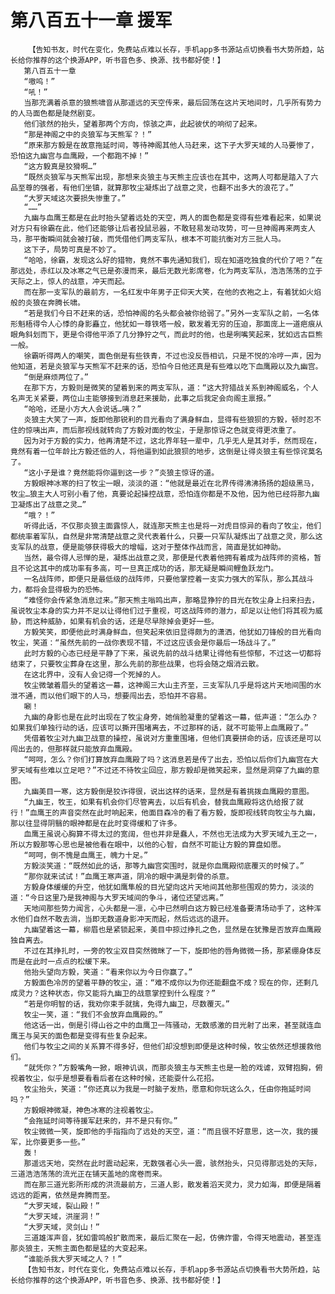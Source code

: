 # 第八百五十一章 援军
        【告知书友，时代在变化，免费站点难以长存，手机app多书源站点切换看书大势所趋，站长给你推荐的这个换源APP，听书音色多、换源、找书都好使！】
       第八百五十一章
       “嗷呜！”
       “吼！”
       当那充满着杀意的狼熊啸音从那遥远的天空传来，最后回荡在这片天地间时，几乎所有势力的人马面色都是陡然剧变。
       他们骇然的抬头，望着那两个方向，惊骇之声，此起彼伏的响彻了起来。
       “那是神阁之中的炎狼军与天熊军？！”
       “原来那方毅是在故意拖延时间，等待神阁其他人马赶来，这下子大罗天域的人马要惨了，恐怕这九幽宫与血鹰殿，一个都跑不掉！”
       “这方毅真是狡猾啊…”
       “既然炎狼军与天熊军出现，那想来炎狼主与天熊主应该也在其中，这两人可都是踏入了六品至尊的强者，有他们坐镇，就算那牧尘凝炼出了战意之灵，也翻不出多大的浪花了。”
       “大罗天域这次要损失惨重了。”
       “……”
       九幽与血鹰王都是在此时抬头望着远处的天空，两人的面色都是变得有些难看起来，如果说对方只有徐霸在此，他们还能够让后者投鼠忌器，不敢轻易发动攻势，可一旦神阁再来两支人马，那平衡瞬间就会被打破，而凭借他们两支军队，根本不可能抗衡对方三批人马。
       这下子，局势可真是不妙了。
       “哈哈，徐霸，发现这么好的猎物，竟然不事先通知我们，现在知道吃独食的代价了吧？”在那远处，赤红以及冰寒之气已是弥漫而来，最后无数光影席卷，化为两支军队，浩浩荡荡的立于天际之上，惊人的战意，冲天而起。
       而在那一支军队的最前方，一名红发中年男子正仰天大笑，在他的衣袍之上，有着犹如火焰般的炎狼在奔腾长啸。
       “若是我们今日不赶来的话，恐怕神阁的名头都会被你给弱了。”另外一支军队之前，一名体形魁梧得令人心悸的身影矗立，他犹如一尊铁塔一般，散发着无穷的压迫，那面庞上一道疤痕从眼角斜划而下，更是令得他平添了几分狰狞之气，而此时的他，也是咧嘴笑起来，犹如远古巨熊一般。
       徐霸听得两人的嘲笑，面色倒是有些铁青，不过也没反唇相讥，只是不悦的冷哼一声，因为他知道，若是炎狼军与天熊军不赶来的话，恐怕今日他还真是有些难以吃下血鹰殿以及九幽宫。
       “倒是麻烦两位了。”
       在那下方，方毅则是微笑的望着到来的两支军队，道：“这大狩猎战关系到神阁威名，个人名声无关紧要，两位山主能够接到消息赶来援助，此事之后我定会向阁主禀报。”
       “哈哈，还是小方大人会说话…咦？”
       炎狼主大笑了一声，旋即他那锐利的目光看向了满身鲜血，显得有些狼狈的方毅，顿时忍不住的惊咦出声，而后那视线就转向了方毅对面的牧尘，于是那惊讶之色就变得更浓重了。
       因为对于方毅的实力，他再清楚不过，这北界年轻一辈中，几乎无人是其对手，然而现在，竟然有着一位年龄比方毅还低的人，将他逼到如此狼狈的地步，这倒是让得炎狼主有些惊诧莫名了。
       “这小子是谁？竟然能将你逼到这一步？”炎狼主惊讶的道。
       方毅眼神冰寒的扫了牧尘一眼，淡淡的道：“他就是最近在北界传得沸沸扬扬的超级黑马，牧尘…狼主大人可别小看了他，真要论起操控战意，恐怕连你都是不及他，因为他已经将那九幽卫凝炼出了战意之灵…”
       “哦？！”
       听得此话，不仅那炎狼主面露惊人，就连那天熊主也是将一对虎目惊异的看向了牧尘，他们都统率着军队，自然是非常清楚战意之灵代表着什么，只要一只军队凝炼出了战意之灵，那么这支军队的战意，便是能够获得极大的增幅，这对于整体作战而言，简直是犹如神助。
       当然，最令得人忌惮的是，凝炼出战意之灵，那便是代表着他拥有着成为战阵师的资格，暂且不论这其中的成功率有多高，可一旦真正成功的话，那无疑是瞬间鲤鱼跃龙门。
       一名战阵师，即便只是最低级的战阵师，只要他掌控着一支实力强大的军队，那么其战斗力，都将会显得极为的恐怖。
       “难怪你会传紧急消息过来。”那天熊主嗡鸣出声，那略显狰狞的目光在牧尘身上扫来扫去，虽说牧尘本身的实力并不足以让得他们过于重视，可这战阵师的潜力，却足以让他们将其视为威胁，而这种威胁，如果有机会的话，还是尽早除掉会更好一些。
       方毅笑笑，即便他此时满身鲜血，但笑起来依旧显得颇为的潇洒，他犹如刀锋般的目光看向牧尘，笑道：“虽然先前的一战你表现不错，不过这应该会是你最后一场战斗了。”
       此时方毅的心态已经是平静了下来，虽说先前的战斗结果让得他有些惊郁，不过这一切都将结束了，只要牧尘葬身在这里，那么先前的那些战果，也将会随之烟消云散。
       在这北界中，没有人会记得一个死掉的人。
       牧尘微皱着眉头的望着这一幕，这神阁三大山主齐至，三支军队几乎是将这片天地间围的水泄不通，而以他们眼下的人马，想要闯出去，恐怕并不容易。
       唰！
       九幽的身影也是在此时出现在了牧尘身旁，她俏脸凝重的望着这一幕，低声道：“怎么办？如果我们单独行动的话，应该可以撕开围堵离去，不过那样的话，就不可能带上血鹰殿了。”
       凭借着牧尘对九幽卫战意的操控，虽说对方重重围堵，但他们真要拼命的话，应该还是可以闯出去的，但那样就只能放弃血鹰殿。
       “呵呵，怎么？你们打算放弃血鹰殿了吗？这消息若是传了出去，恐怕以后你们九幽宫在大罗天域有些难以立足吧？”不过还不待牧尘回应，那方毅却是微笑起来，显然是洞穿了九幽的意图。
       九幽美目一寒，这方毅倒是狡诈得很，说出这样的话来，显然是有着挑拨血鹰殿的意图。
       “九幽王，牧王，如果有机会你们尽管离去，以后有机会，替我血鹰殿将这仇给报了就行！”血鹰王的声音突然在此时响起来，他面目森冷的看了看方毅，旋即视线转向牧尘与九幽，那以往显得阴翳的眼神都是在此时变得缓和了许多。
       血鹰王虽说心胸算不得太过的宽阔，但也并非是蠢人，不然也无法成为大罗天域九王之一，所以方毅那等心思也是被他看在眼中，以他的心智，自然不可能让方毅的算盘如愿。
       “呵呵，倒不愧是血鹰王，魄力十足。”
       方毅淡笑道：“既然如此的话，那等九幽宫突围时，就是你血鹰殿彻底覆灭的时候了。”
       “那你就来试试！”血鹰王寒声道，阴冷的眼中满是刺骨的杀意。
       方毅身体缓缓的升空，他犹如鹰隼般的目光望向这片天地间其他那些围观的势力，淡淡的道：“今日这里乃是我神阁与大罗天域间的争斗，诸位还望远离。”
       天地间那些势力闻言，心头都是一凛，心中已然明白这方毅已经准备要清场动手了，这种浑水他们自然不敢去淌，当即无数道身影冲天而起，然后远远的退开。
       九幽望着这一幕，柳眉也是紧锁起来，美目中掠过挣扎之色，显然是在犹豫是否放弃血鹰殿独自离去。
       不过在其挣扎时，一旁的牧尘双目突然微眯了一下，旋即他的唇角微微一扬，那紧绷身体反而是在此时一点点的松缓下来。
       他抬头望向方毅，笑道：“看来你以为今日你赢了。”
       方毅面色冷厉的望着平静的牧尘，道：“难不成你以为你还能翻盘不成？现在的你，还剩几成灵力？这种状态，你又能将九幽卫的战意掌控到什么程度？”
       “若是你明智的话，我劝你束手就擒，免得九幽卫，尽数覆灭。”
       牧尘一笑，道：“我们不会放弃血鹰殿的。”
       他这话一出，倒是引得山谷之中的血鹰卫一阵骚动，无数感激的目光射了出来，甚至就连血鹰王与吴天的面色都是变得有些复杂起来。
       他们与牧尘之间的关系算不得多好，但他们却没想到即便是这种时候，牧尘依然还想援救他们。
       “就凭你？”方毅嘴角一掀，眼神讥讽，而那炎狼主与天熊主也是一脸的戏谑，双臂抱胸，俯视着牧尘，似乎是想要看看后者在这种时候，还能耍什么花招。
       牧尘抬头，笑道：“你还真以为我是一时脑子发热，愿意和你玩这么久，任由你拖延时间吗？”
       方毅眼神微凝，神色冰寒的注视着牧尘。
       “会拖延时间等待援军赶来的，并不是只有你。”
       牧尘微微一笑，旋即他的手指指向了远处的天空，道：“而且很不好意思，这一次，我的援军，比你要更多一些。”
       轰！
       那遥远天地，突然在此时震动起来，无数强者心头一震，骇然抬头，只见得那远处的天际，三道浩浩荡荡的流光正在铺天盖地的席卷而来。
       而在那三道光影所形成的洪流最前方，三道人影，散发着滔天灵力，灵力如海，即便是隔着远远的距离，依然是奔腾而至。
       “大罗天域，裂山殿！”
       “大罗天域，洪崖洞！”
       “大罗天域，灵剑山！”
       三道雄浑声音，犹如雷鸣般扩散而来，最后汇聚在一起，仿佛炸雷，令得天地震动，甚至连那炎狼主，天熊主面色都是猛的大变起来。
       “谁能杀我大罗天域之人？！”
       【告知书友，时代在变化，免费站点难以长存，手机app多书源站点切换看书大势所趋，站长给你推荐的这个换源APP，听书音色多、换源、找书都好使！】